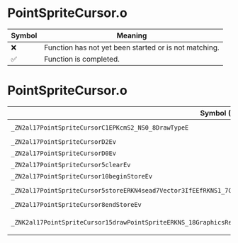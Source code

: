 # PointSpriteCursor.o
| Symbol | Meaning 
| ------------- | ------------- 
| :x: | Function has not yet been started or is not matching. 
| :white_check_mark: | Function is completed. 


# PointSpriteCursor.o
| Symbol (Mangled) | Symbol (Demangled) | Decompiled? |
| ------------- |  ------------- | ------------- |
| `_ZN2al17PointSpriteCursorC1EPKcmS2_NS0_8DrawTypeE` | `al::PointSpriteCursor::PointSpriteCursor(char const*,unsigned long,char const*,al::PointSpriteCursor::DrawType)` | :x: |
| `_ZN2al17PointSpriteCursorD2Ev` | `al::PointSpriteCursor::~PointSpriteCursor()` | :x: |
| `_ZN2al17PointSpriteCursorD0Ev` | `al::PointSpriteCursor::~PointSpriteCursor()` | :x: |
| `_ZN2al17PointSpriteCursor5clearEv` | `al::PointSpriteCursor::clear(void)` | :x: |
| `_ZN2al17PointSpriteCursor10beginStoreEv` | `al::PointSpriteCursor::beginStore(void)` | :x: |
| `_ZN2al17PointSpriteCursor5storeERKN4sead7Vector3IfEEfRKNS1_7Color4fEffbb` | `al::PointSpriteCursor::store(sead::Vector3<float> const&,float,sead::Color4f const&,float,float,bool,bool)` | :x: |
| `_ZN2al17PointSpriteCursor8endStoreEv` | `al::PointSpriteCursor::endStore(void)` | :x: |
| `_ZNK2al17PointSpriteCursor15drawPointSpriteERKNS_18GraphicsRenderInfoEPKN3agl13ShaderProgramEPKN4sead18GraphicsContextMRTE` | `al::PointSpriteCursor::drawPointSprite(al::GraphicsRenderInfo const&,agl::ShaderProgram const*,sead::GraphicsContextMRT const*)const` | :x: |
